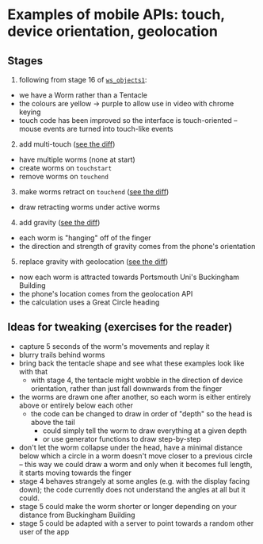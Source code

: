 # Examples of mobile APIs: touch, device orientation, geolocation

## Stages

1. following from stage 16 of [`ws_objects1`](https://github.com/portsoc/ws_objects1):

  * we have a Worm rather than a Tentacle
  * the colours are yellow -> purple to allow use in video with chrome keying
  * touch code has been improved so the interface is touch-oriented – mouse events are turned into touch-like events

2. add multi-touch ([see the diff](https://github.com/portsoc/ws_mobile/commit/stage-2))

  * have multiple worms (none at start)
  * create worms on `touchstart`
  * remove worms on `touchend`

3. make worms retract on `touchend` ([see the diff](https://github.com/portsoc/ws_mobile/commit/stage-3))

  * draw retracting worms under active worms

4. add gravity ([see the diff](https://github.com/portsoc/ws_mobile/commit/stage-4))

  * each worm is "hanging" off of the finger
  * the direction and strength of gravity comes from the phone's orientation

5. replace gravity with geolocation ([see the diff](https://github.com/portsoc/ws_mobile/commit/stage-5))

  * now each worm is attracted towards Portsmouth Uni's Buckingham Building
  * the phone's location comes from the geolocation API
  * the calculation uses a Great Circle heading

## Ideas for tweaking (exercises for the reader)

* capture 5 seconds of the worm's movements and replay it
* blurry trails behind worms
* bring back the tentacle shape and see what these examples look like with that
  - with stage 4, the tentacle might wobble in the direction of device orientation, rather than just fall downwards from the finger
* the worms are drawn one after another, so each worm is either entirely above or entirely below each other
  - the code can be changed to draw in order of "depth" so the head is above the tail
    * could simply tell the worm to draw everything at a given depth
    * or use generator functions to draw step-by-step
* don't let the worm collapse under the head, have a minimal distance below which a circle in a worm doesn't move closer to a previous circle
  – this way we could draw a worm and only when it becomes full length, it starts moving towards the finger
* stage 4 behaves strangely at some angles (e.g. with the display facing down); the code currently does not understand the angles at all but it could.
* stage 5 could make the worm shorter or longer depending on your distance from Buckingham Building
* stage 5 could be adapted with a server to point towards a random other user of the app
